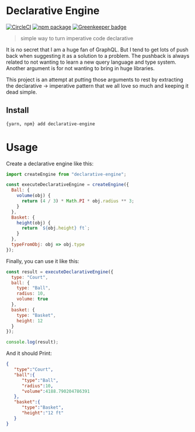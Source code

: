 # Declarative Engine

[![CircleCI][build-badge]][build]
[![npm package][npm-badge]][npm]
[![Greenkeeper badge][greenkeeper-badge]][greenkeeper]

> simple way to turn imperative code declarative

It is no secret that I am a huge fan of GraphQL. But I tend to get lots of push back when suggesting it as a solution to a problem. The pushback is always related to not wanting to learn a new query language and type system. Another argument is for not wanting to bring in huge libraries.

This project is an attempt at putting those arguments to rest by extracting the declarative -> imperative pattern that we all love so much and keeping it dead simple.

## Install

```bash
{yarn, npm} add declarative-engine
```

# Usage

Create a declarative engine like this:

```js
import createEngine from "declarative-engine";

const executeDeclarativeEngine = createEngine({
  Ball: {
    volume(obj) {
      return (4 / 3) * Math.PI * obj.radius ** 3;
    }
  },
  Basket: {
    height(obj) {
      return `${obj.height} ft`;
    }
  },
  typeFromObj: obj => obj.type
});
```

Finally, you can use it like this:

```js
const result = executeDeclarativeEngine({
  type: "Court",
  ball: {
    type: "Ball",
    radius: 10,
    volume: true
  },
  basket: {
    type: "Basket",
    height: 12
  }
});

console.log(result);
```

And it should Print:

```json
{
   "type":"Court",
   "ball":{
      "type":"Ball",
      "radius":10,
      "volume":4188.790204786391
   },
   "basket":{
      "type":"Basket",
      "height":"12 ft"
   }
}
```

[build-badge]: https://circleci.com/gh/brysgo/declarative-engine-js.svg?style=shield
[build]: https://circleci.com/gh/brysgo/declarative-engine-js

[npm-badge]: https://img.shields.io/npm/v/declarative-engine.png?style=flat-square
[npm]: https://www.npmjs.org/package/declarative-engine


[greenkeeper-badge]: https://badges.greenkeeper.io/brysgo/declarative-engine-js.svg
[greenkeeper]: https://greenkeeper.io/
